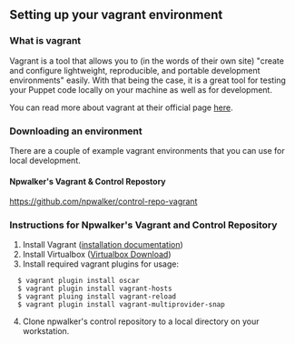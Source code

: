 ## Setting up your vagrant environment

### What is vagrant

Vagrant is a tool that allows you to (in the words of their own site) "create and configure lightweight, reproducible, and portable development environments" easily. With that being the case, it is a great tool for testing your Puppet code locally on your machine as well as for development.

You can read more about vagrant at their official page [here](https://www.vagrantup.com/).

### Downloading an environment

There are a couple of example vagrant environments that you can use for local development.

#### Npwalker's Vagrant & Control Repostory
https://github.com/npwalker/control-repo-vagrant

### Instructions for Npwalker's Vagrant and Control Repository

1. Install Vagrant ([installation documentation](https://docs.vagrantup.com/v2/installation/))
2. Install Virtualbox ([Virtualbox Download](https://www.virtualbox.org/wiki/Downloads))
3. Install required vagrant plugins for usage:
```
  $ vagrant plugin install oscar
  $ vagrant plugin install vagrant-hosts
  $ vagrant pluing install vagrant-reload
  $ vagrant plugin install vagrant-multiprovider-snap
```
4. Clone npwalker's control repository to a local directory on your workstation.
